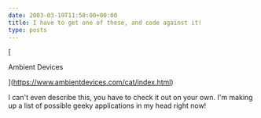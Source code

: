 ```yaml
---
date: 2003-03-19T11:58:00+00:00
title: I have to get one of these, and code against it!
type: posts
---
```

[

Ambient Devices

](https://www.ambientdevices.com/cat/index.html)

I can't even describe this, you have to check it out on your own. I'm making up a list of possible geeky applications in my head right now!
